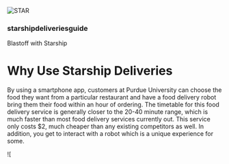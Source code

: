 ![STAR](https://starshipdeliveriesguide.files.wordpress.com/2019/10/cropped-starshiplogo.jpg)

### **starshipdeliveriesguide**

Blastoff with Starship

# Why Use Starship Deliveries

By using a smartphone app, customers at Purdue University can choose the food they want from a particular restaurant and have a food delivery robot bring them their food within an hour of ordering. The timetable for this food delivery service is generally closer to the 20-40 minute range, which is much faster than most food delivery services currently out. This service only costs $2, much cheaper than any existing competitors as well. In addition, you get to interact with a robot which is a unique experience for some.

![
